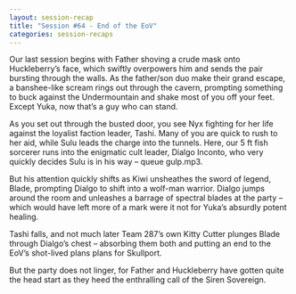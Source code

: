 ```yaml
---
layout: session-recap
title: "Session #64 - End of the EoV"
categories: session-recaps
---
```


Our last session begins with Father shoving a crude mask onto Huckleberry’s face, which swiftly overpowers him and sends the pair bursting through the walls. As the father/son duo make their grand escape, a banshee-like scream rings out through the cavern, prompting something to buck against the Undermountain and shake most of you off your feet. Except Yuka, now that’s a guy who can stand.

As you set out through the busted door, you see Nyx fighting for her life against the loyalist faction leader, Tashi. Many of you are quick to rush to her aid, while Sulu leads the charge into the tunnels. Here, our 5 ft fish sorcerer runs into the enigmatic cult leader, Dialgo Inconto, who very quickly decides Sulu is in his way – queue gulp.mp3.

But his attention quickly shifts as Kiwi unsheathes the sword of legend, Blade, prompting Dialgo to shift into a wolf-man warrior. Dialgo jumps around the room and unleashes a barrage of spectral blades at the party – which would have left more of a mark were it not for Yuka’s absurdly potent healing.

Tashi falls, and not much later Team 287’s own Kitty Cutter plunges Blade through Dialgo’s chest – absorbing them both and putting an end to the EoV’s shot-lived plans plans for Skullport.

But the party does not linger, for Father and Huckleberry have gotten quite the head start as they heed the enthralling call of the Siren Sovereign.
